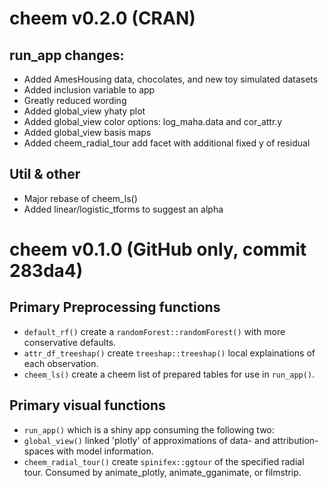 
# cheem v0.2.0 (CRAN)

## run_app changes:

- Added AmesHousing data, chocolates, and new toy simulated datasets
- Added inclusion variable to app
- Greatly reduced wording
- Added global_view yhaty plot
- Added global_view color options: log_maha.data and cor_attr.y
- Added global_view basis maps
- Added cheem_radial_tour add facet with additional fixed y of residual

## Util & other

- Major rebase of cheem_ls()
- Added linear/logistic_tforms to suggest an alpha


# cheem v0.1.0 (GitHub only, commit 283da4)

## Primary Preprocessing functions

- `default_rf()` create a `randomForest::randomForest()` with more conservative defaults.
- `attr_df_treeshap()` create `treeshap::treeshap()` local explainations of each observation.
- `cheem_ls()` create a cheem list of prepared tables for use in `run_app()`. 

## Primary visual functions

- `run_app()` which is a shiny app consuming the following two:
- `global_view()` linked 'plotly' of approximations of data- and attribution-spaces with model information. 
- `cheem_radial_tour()` create `spinifex::ggtour` of the specified radial tour. Consumed by animate_plotly, animate_gganimate, or filmstrip. 
